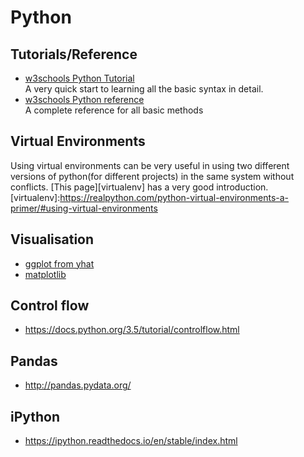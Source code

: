 # Python

## Tutorials/Reference
- [w3schools Python Tutorial](https://www.w3schools.com/python/default.asp)
<br>  A very quick start to learning all the basic syntax in detail.
- [w3schools Python reference](https://www.w3schools.com/python/python_reference.asp)
<br>  A complete reference for all basic methods
## Virtual Environments

Using virtual environments can be very useful in using two different versions of python(for different projects) in the same system without conflicts. [This page][virtualenv] has a very good introduction.
[virtualenv]:https://realpython.com/python-virtual-environments-a-primer/#using-virtual-environments

## Visualisation
- [ggplot from yhat](http://ggplot.yhathq.com/)
- [matplotlib](https://matplotlib.org/1.5.1/gallery.html)

## Control flow
- https://docs.python.org/3.5/tutorial/controlflow.html

## Pandas
- http://pandas.pydata.org/

## iPython
- https://ipython.readthedocs.io/en/stable/index.html
